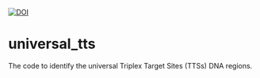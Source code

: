 [![DOI](https://zenodo.org/badge/159510220.svg)](https://zenodo.org/badge/latestdoi/159510220)

# universal_tts
The code to identify the universal Triplex Target Sites (TTSs) DNA regions.
